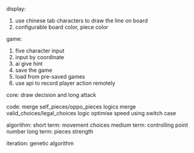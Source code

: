

display:
1. use chinese tab characters to draw the line on board
2. configurable board color, piece color

game:
1. five character input
2. input by coordinate
3. ai give hint
4. save the game
5. load from pre-saved games
6. use api to record player action remotely

core:
draw decision and long attack

code:
merge self_pieces/oppo_pieces logics
merge valid_choices/legal_choices logic
optimise speed using switch case

algorithm:
short term: movement choices
medium term: controlling point number
long term: pieces strength

iteration:
genetic algorithm
